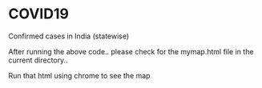# COVID19
Confirmed cases in India (statewise)

After running the above code.. please check for the mymap.html file in the current directory..

Run that html using chrome to see the map
